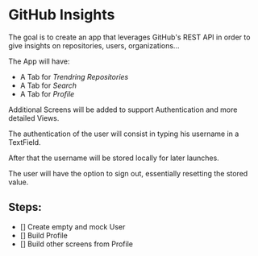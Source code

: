 # GitHub Insights

The goal is to create an app that leverages GitHub's REST API in order to give insights on repositories, users, organizations...

The App will have:

- A Tab for *Trendring Repositories*
- A Tab for *Search*
- A Tab for *Profile*

Additional Screens will be added to support Authentication and more detailed Views.

The authentication of the user will consist in typing his username in a TextField.

After that the username will be stored locally for later launches.

The user will have the option to sign out, essentially resetting the stored value.

## Steps:

- [] Create empty and mock User
- [] Build Profile
- [] Build other screens from Profile
